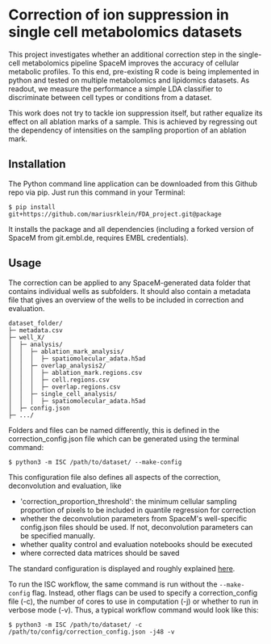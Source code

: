 # Correction of ion suppression in single cell metabolomics datasets

This project investigates whether an additional correction step in the single-cell metabolomics pipeline SpaceM improves the accuracy of cellular metabolic profiles. To this end, pre-existing R code is being implemented in python and tested on multiple metabolomics and lipidomics datasets. As readout, we measure the performance a simple LDA classifier to discriminate between cell types or conditions from a dataset.

This work does not try to tackle ion suppression itself, but rather equalize its effect on all ablation marks of a sample. This is achieved by regressing out the dependency of intensities on the sampling proportion of an ablation mark.


## Installation

The Python command line application can be downloaded from this Github repo via pip. Just run this command in your Terminal:
```
$ pip install git+https://github.com/mariusrklein/FDA_project.git@package
```

It installs the package and all dependencies (including a forked version of SpaceM from git.embl.de, requires EMBL credentials).

## Usage

The correction can be applied to any SpaceM-generated data folder that contains individual wells as subfolders. It should also contain a metadata file that gives an overview of the wells to be included in correction and evaluation.

```
dataset_folder/
├─ metadata.csv
├─ well_X/
│  ├─ analysis/
│  │  ├─ ablation_mark_analysis/
│  │  │  ├─ spatiomolecular_adata.h5ad
│  │  ├─ overlap_analysis2/
│  │  │  ├─ ablation_mark.regions.csv
│  │  │  ├─ cell.regions.csv
│  │  │  ├─ overlap.regions.csv
│  │  ├─ single_cell_analysis/
│  │  │  ├─ spatiomolecular_adata.h5ad
│  ├─ config.json
├─ .../
```

Folders and files can be named differently, this is defined in the correction_config.json file which can be generated using the terminal command:

```
$ python3 -m ISC /path/to/dataset/ --make-config
```
This configuration file also defines all aspects of the correction, deconvolution and evaluation, like 

 - 'correction_proportion_threshold': the minimum cellular sampling proportion of pixels to be included in quantile regression for correction
 - whether the deconvolution parameters from SpaceM's well-specific config.json files should be used. If not, deconvolution parameters can be specified manually.
 - whether quality control and evaluation notebooks should be executed
 - where corrected data matrices should be saved

 The standard configuration is displayed and roughly explained [here](https://github.com/mariusrklein/FDA_project/blob/package/ISC/src/const.py).

To run the ISC workflow, the same command is run without the `--make-config` flag.
Instead, other flags can be used to specify a correction_config file (-c), the number of cores to use in computation (-j) or whether to run in verbose mode (-v).
Thus, a typical workflow command would look like this:

```
$ python3 -m ISC /path/to/dataset/ -c /path/to/config/correction_config.json -j48 -v
```



